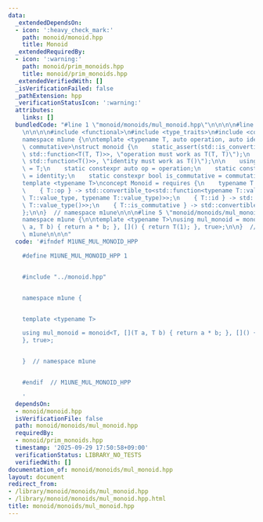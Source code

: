 ```yaml
---
data:
  _extendedDependsOn:
  - icon: ':heavy_check_mark:'
    path: monoid/monoid.hpp
    title: Monoid
  _extendedRequiredBy:
  - icon: ':warning:'
    path: monoid/prim_monoids.hpp
    title: monoid/prim_monoids.hpp
  _extendedVerifiedWith: []
  _isVerificationFailed: false
  _pathExtension: hpp
  _verificationStatusIcon: ':warning:'
  attributes:
    links: []
  bundledCode: "#line 1 \"monoid/monoids/mul_monoid.hpp\"\n\n\n\n#line 1 \"monoid/monoid.hpp\"\
    \n\n\n\n#include <functional>\n#include <type_traits>\n#include <concepts>\n\n\
    namespace m1une {\n\ntemplate <typename T, auto operation, auto identity, bool\
    \ commutative>\nstruct monoid {\n    static_assert(std::is_convertible_v<decltype(operation),\
    \ std::function<T(T, T)>>, \"operation must work as T(T, T)\");\n    static_assert(std::is_convertible_v<decltype(identity),\
    \ std::function<T()>>, \"identity must work as T()\");\n\n    using value_type\
    \ = T;\n    static constexpr auto op = operation;\n    static constexpr auto id\
    \ = identity;\n    static constexpr bool is_commutative = commutative;\n};\n\n\
    template <typename T>\nconcept Monoid = requires {\n    typename T::value_type;\n\
    \    { T::op } -> std::convertible_to<std::function<typename T::value_type(typename\
    \ T::value_type, typename T::value_type)>>;\n    { T::id } -> std::convertible_to<std::function<typename\
    \ T::value_type()>>;\n    { T::is_commutative } -> std::convertible_to<bool>;\n\
    };\n\n}  // namespace m1une\n\n\n#line 5 \"monoid/monoids/mul_monoid.hpp\"\n\n\
    namespace m1une {\n\ntemplate <typename T>\nusing mul_monoid = monoid<T, [](T\
    \ a, T b) { return a * b; }, []() { return T(1); }, true>;\n\n}  // namespace\
    \ m1une\n\n\n"
  code: '#ifndef M1UNE_MUL_MONOID_HPP

    #define M1UNE_MUL_MONOID_HPP 1


    #include "../monoid.hpp"


    namespace m1une {


    template <typename T>

    using mul_monoid = monoid<T, [](T a, T b) { return a * b; }, []() { return T(1);
    }, true>;


    }  // namespace m1une


    #endif  // M1UNE_MUL_MONOID_HPP

    '
  dependsOn:
  - monoid/monoid.hpp
  isVerificationFile: false
  path: monoid/monoids/mul_monoid.hpp
  requiredBy:
  - monoid/prim_monoids.hpp
  timestamp: '2025-09-29 17:50:58+09:00'
  verificationStatus: LIBRARY_NO_TESTS
  verifiedWith: []
documentation_of: monoid/monoids/mul_monoid.hpp
layout: document
redirect_from:
- /library/monoid/monoids/mul_monoid.hpp
- /library/monoid/monoids/mul_monoid.hpp.html
title: monoid/monoids/mul_monoid.hpp
---
```

